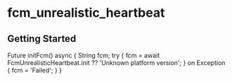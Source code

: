 # fcm_unrealistic_heartbeat

## Getting Started


Future<void> initFcm() async {
    String fcm;
    try {
        fcm = await FcmUnrealisticHeartbeat.init ?? 'Unknown platform version';
    } on Exception {
    fcm = 'Failed';
    }
}

